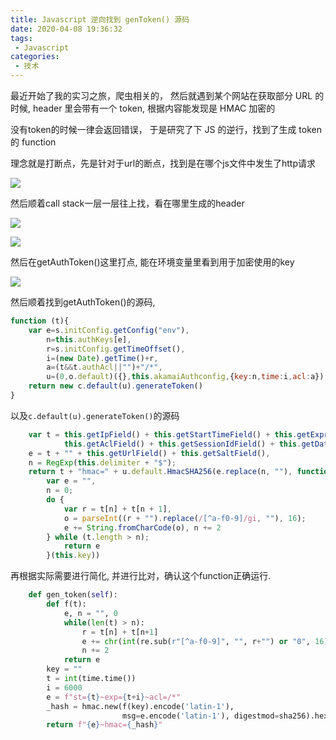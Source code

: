 ```yaml
---
title: Javascript 逆向找到 genToken() 源码
date: 2020-04-08 19:36:32
tags:
 - Javascript
categories:
 - 技术
---
```


最近开始了我的实习之旅，爬虫相关的， 然后就遇到某个网站在获取部分 URL 的时候, header 里会带有一个 token, 根据内容能发现是 HMAC 加密的

没有token的时候一律会返回错误， 于是研究了下 JS 的逆行，找到了生成 token 的 function

<!--more-->

理念就是打断点，先是针对于url的断点，找到是在哪个js文件中发生了http请求

![](https://i.loli.net/2020/04/08/SOp8XdqNaih7CLD.png)

然后顺着call stack一层一层往上找，看在哪里生成的header

![](https://i.loli.net/2020/04/08/cflYktUxpgHB9QG.png)

![](https://i.loli.net/2020/04/08/CpcIrAsE3jaxdNl.png)

然后在getAuthToken()这里打点, 能在环境变量里看到用于加密使用的key

![](https://i.loli.net/2020/04/08/6oOEAYNVPmzwXRr.png)

然后顺着找到getAuthToken()的源码, 

```javascript
function (t){
    var e=s.initConfig.getConfig("env"),
        n=this.authKeys[e],
        r=s.initConfig.getTimeOffset(),
        i=(new Date).getTime()+r,
        a=(t&&t.authAcl||"")+"/*",
        u=(0,o.default)({},this.akamaiAuthconfig,{key:n,time:i,acl:a});
    return new c.default(u).generateToken()
}
```

以及`c.default(u).generateToken()`的源码

```javascript
    var t = this.getIpField() + this.getStartTimeField() + this.getExprField() + 
            this.getAclField() + this.getSessionIdField() + this.getDataField(),
    e = t + "" + this.getUrlField() + this.getSaltField(),
    n = RegExp(this.delimiter + "$");
    return t + "hmac=" + u.default.HmacSHA256(e.replace(n, ""), function(t) {
        var e = "",
        n = 0;
        do {
            var r = t[n] + t[n + 1],
            o = parseInt((r + "").replace(/[^a-f0-9]/gi, ""), 16);
            e += String.fromCharCode(o), n += 2
        } while (t.length > n);
            return e
        }(this.key))
```

再根据实际需要进行简化, 并进行比对，确认这个function正确运行.

```Python
    def gen_token(self):
        def f(t):
            e, n = "", 0
            while(len(t) > n):
                r = t[n] + t[n+1]
                e += chr(int(re.sub(r"[^a-f0-9]", "", r+"") or "0", 16))
                n += 2
            return e
        key = ""
        t = int(time.time())
        i = 6000
        e = f"st={t}~exp={t+i}~acl=/*"
        _hash = hmac.new(f(key).encode('latin-1'),
                         msg=e.encode('latin-1'), digestmod=sha256).hexdigest()
        return f"{e}~hmac={_hash}"
```

